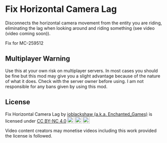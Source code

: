 # Fix Horizontal Camera Lag
Disconnects the horizontal camera movement from the entity you are riding, eliminating the lag when looking around and riding something (see video (video coming soon)).

Fix for MC-259512

## Multiplayer Warning

Use this at your own risk on multiplayer servers. In most cases you should be fine but this mod may give you a slight advantage because of the nature of what it does. Check with the server owner before using. I am not responsible for any bans given by using this mod.

## License
<p xmlns:cc="http://creativecommons.org/ns#" >Fix Horizontal Camera Lag by <a rel="cc:attributionURL dct:creator" property="cc:attributionName" href="https://enchanted.games">ioblackshaw (a.k.a. Enchanted_Games)</a> is licensed under <a href="http://creativecommons.org/licenses/by-nc/4.0/?ref=chooser-v1" target="_blank" rel="license noopener noreferrer" style="display:inline-block;">CC BY-NC 4.0<img style="height:22px!important;margin-left:3px;vertical-align:text-bottom;" src="https://mirrors.creativecommons.org/presskit/icons/cc.svg?ref=chooser-v1"><img style="height:22px!important;margin-left:3px;vertical-align:text-bottom;" src="https://mirrors.creativecommons.org/presskit/icons/by.svg?ref=chooser-v1"><img style="height:22px!important;margin-left:3px;vertical-align:text-bottom;" src="https://mirrors.creativecommons.org/presskit/icons/nc.svg?ref=chooser-v1"></a></p> 
Video content creators may monetise videos including this work provided the license is followed.
